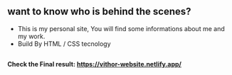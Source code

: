 ## want to know who is behind the scenes?
- This is my personal site, You will find some informations about me and my work.
- Build By HTML / CSS tecnology

##

#### Check the Final result: https://vithor-website.netlify.app/
